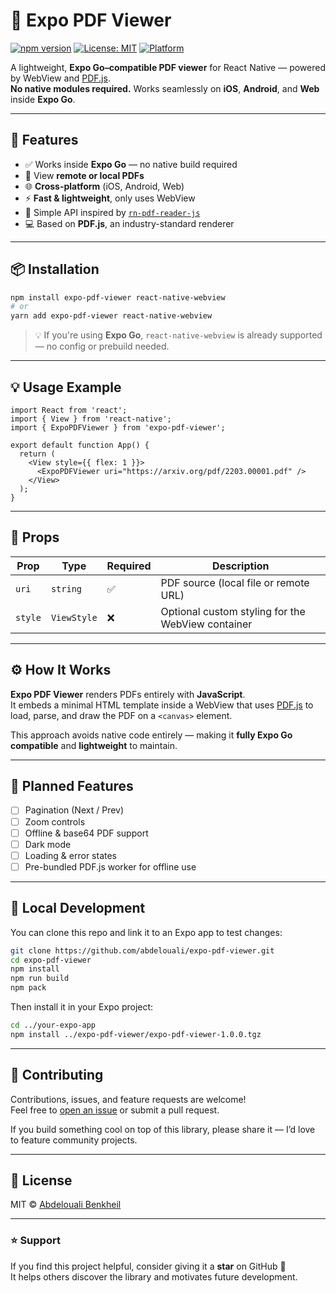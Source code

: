 # 📄 Expo PDF Viewer

[![npm version](https://img.shields.io/npm/v/expo-pdf-viewer.svg?style=flat-square)](https://www.npmjs.com/package/expo-pdf-viewer)
[![License: MIT](https://img.shields.io/badge/License-MIT-blue.svg?style=flat-square)](LICENSE)
[![Platform](https://img.shields.io/badge/platforms-iOS%20%7C%20Android%20%7C%20Web-lightgrey.svg?style=flat-square)](#)

A lightweight, **Expo Go–compatible PDF viewer** for React Native — powered by WebView and [PDF.js](https://mozilla.github.io/pdf.js/).  
**No native modules required.** Works seamlessly on **iOS**, **Android**, and **Web** inside **Expo Go**.

---

## 🚀 Features

- ✅ Works inside **Expo Go** — no native build required  
- 📄 View **remote or local PDFs**  
- 🌐 **Cross-platform** (iOS, Android, Web)  
- ⚡ **Fast & lightweight**, only uses WebView  
- 🎨 Simple API inspired by [`rn-pdf-reader-js`](https://github.com/xcarpentier/rn-pdf-reader-js)  
- 💻 Based on **PDF.js**, an industry-standard renderer

---

## 📦 Installation

```bash
npm install expo-pdf-viewer react-native-webview
# or
yarn add expo-pdf-viewer react-native-webview
```

> 💡 If you're using **Expo Go**, `react-native-webview` is already supported — no config or prebuild needed.

---

## 💡 Usage Example

```tsx
import React from 'react';
import { View } from 'react-native';
import { ExpoPDFViewer } from 'expo-pdf-viewer';

export default function App() {
  return (
    <View style={{ flex: 1 }}>
      <ExpoPDFViewer uri="https://arxiv.org/pdf/2203.00001.pdf" />
    </View>
  );
}
```

---

## 🧩 Props

| Prop | Type | Required | Description |
|------|------|-----------|-------------|
| `uri` | `string` | ✅ | PDF source (local file or remote URL) |
| `style` | `ViewStyle` | ❌ | Optional custom styling for the WebView container |

---

## ⚙️ How It Works

**Expo PDF Viewer** renders PDFs entirely with **JavaScript**.  
It embeds a minimal HTML template inside a WebView that uses [PDF.js](https://mozilla.github.io/pdf.js/) to load, parse, and draw the PDF on a `<canvas>` element.

This approach avoids native code entirely — making it **fully Expo Go compatible** and **lightweight** to maintain.

---

## 🧱 Planned Features

- [ ] Pagination (Next / Prev)
- [ ] Zoom controls
- [ ] Offline & base64 PDF support
- [ ] Dark mode
- [ ] Loading & error states
- [ ] Pre-bundled PDF.js worker for offline use

---

## 🧪 Local Development

You can clone this repo and link it to an Expo app to test changes:

```bash
git clone https://github.com/abdelouali/expo-pdf-viewer.git
cd expo-pdf-viewer
npm install
npm run build
npm pack
```

Then install it in your Expo project:

```bash
cd ../your-expo-app
npm install ../expo-pdf-viewer/expo-pdf-viewer-1.0.0.tgz
```

---

## 🤝 Contributing

Contributions, issues, and feature requests are welcome!  
Feel free to [open an issue](../../issues) or submit a pull request.

If you build something cool on top of this library, please share it — I’d love to feature community projects.

---

## 🪪 License

MIT © [Abdelouali Benkheil](https://github.com/abdelouali)

---

### ⭐ Support

If you find this project helpful, consider giving it a **star** on GitHub 🌟  
It helps others discover the library and motivates future development.

